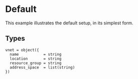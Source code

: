 # Default

This example illustrates the default setup, in its simplest form.

## Types

```hcl
vnet = object({
  name           = string
  location       = string
  resource_group = string
  address_space  = list(string)
})
```
